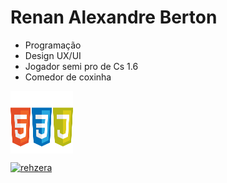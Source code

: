 # **Renan Alexandre Berton**

- Programação 
- Design UX/UI
- Jogador semi pro de Cs 1.6
- Comedor de coxinha


<img img align="center" alt="Rafa-Js" height="100" width="100" src= "https://github.com/renanberton/renanberton/blob/main/icones.png" >


[![rehzera](https://github-readme-stats.vercel.app/api/top-langs/?username=renanberton&themes=dark)](https://github.com/renanberton) 

